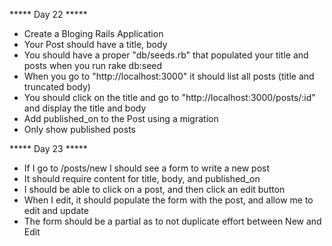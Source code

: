 ***** Day 22 *****

* Create a Bloging Rails Application
* Your Post should have a title, body
* You should have a proper "db/seeds.rb" that populated your title and posts when you run rake db:seed
* When you go to "http://localhost:3000" it should list all posts (title and truncated body)
* You should click on the title and go to "http://localhost:3000/posts/:id" and display the title and body
* Add published_on to the Post using a migration
* Only show published posts

***** Day 23 *****

* If I go to /posts/new I should see a form to write a new post
* It should require content for title, body, and published_on
* I should be able to click on a post, and then click an edit button
* When I edit, it should populate the form with the post, and allow me to edit and update
* The form should be a partial as to not duplicate effort between New and Edit
